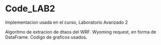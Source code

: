 # Code_LAB2
Implementacion usada en el curso, Laboratorio Avanzado 2

Algoritmo de extracion de dtaos del WRF.
Wyoming request, en forma de DataFrame.
Codigo de graficos usados.
